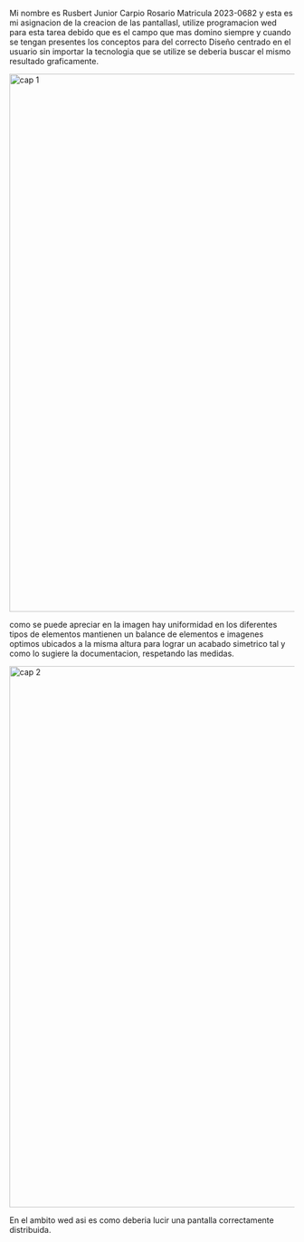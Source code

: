 Mi nombre es Rusbert Junior Carpio Rosario Matricula 2023-0682 y esta es mi asignacion de la creacion de las pantallasl, utilize programacion wed 
para esta tarea debido que es el campo que mas domino siempre y cuando se tengan presentes los conceptos para del correcto 
Diseño centrado en el usuario sin importar la tecnologia que se utilize se deberia buscar el mismo resultado graficamente.

<img width="950" alt="cap 1" src="https://github.com/user-attachments/assets/04bcb6a1-0b97-48c2-bd6f-8561ab6afac0">

como se puede apreciar en la imagen hay uniformidad en los diferentes tipos de elementos mantienen un balance de elementos e
imagenes optimos ubicados a la misma altura para lograr un acabado simetrico tal y como lo sugiere la documentacion, 
respetando las medidas.

<img width="956" alt="cap 2" src="https://github.com/user-attachments/assets/e60006a6-012c-4511-bb43-6b903bc83c29">

En el ambito wed asi es como deberia lucir una pantalla correctamente distribuida.
